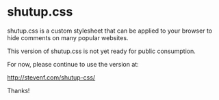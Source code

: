 shutup.css
==========

shutup.css is a custom stylesheet that can be applied to your browser to hide comments on many popular websites.

This version of shutup.css is not yet ready for public consumption.

For now, please continue to use the version at:

http://stevenf.com/shutup-css/

Thanks!



